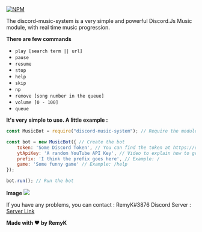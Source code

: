 
[![NPM](https://nodei.co/npm/discord-music-system.png?downloads=true&downloadRank=true&stars=true)](https://nodei.co/npm/discord-music-system/)

The discord-music-system is a very simple and powerful Discord.Js Music module, with real time music progression.

**There are few commands**
- `play [search term || url]`
- `pause`
- `resume`
- `stop`
- `help`
- `skip`
- `np`
- `remove [song number in the queue]`
- `volume [0 - 100]`
- `queue`


**It's very simple to use. A little example :**

```javascript
const MusicBot = require("discord-music-system"); // Require the module

const bot = new MusicBot({ // Create the bot
    token: 'Some Discord Token', // You can find the token at https://discord.com/developers/applications/
    ytApiKey: 'A random YouTube API Key', // Video to explain how to get it: https://www.youtube.com/watch?v=VqML5F8hcRQ
    prefix: 'I think the prefix goes here', // Example: /
    game: 'Some funny game' // Example: /help
});

bot.run(); // Run the bot
```

**Image**
![](https://raw.githubusercontent.com/RemyK888/discord-music-system/master/example/image-example.png)


If you have any problems, you can contact : RemyK#3876
Discord Server : [Server Link](https://discord.gg/ZCzxymB)


**Made with ❤ by RemyK**